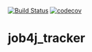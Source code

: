 [![Build Status](https://travis-ci.org/lyaseek/job4j_tracker.svg?branch=master)](https://travis-ci.org/lyaseek/job4j_tracker)
[![codecov](https://codecov.io/gh/lyaseek/job4j_tracker/branch/master/graph/badge.svg)](https://codecov.io/gh/lyaseek/job4j_tracker)
# job4j_tracker